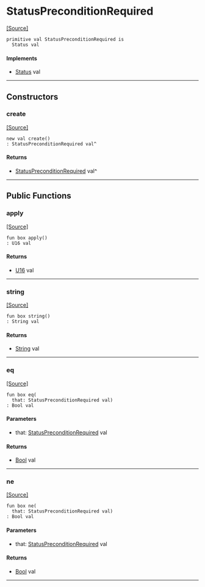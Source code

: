# StatusPreconditionRequired
<span class="source-link">[[Source]](src/http_server/status.md#L125)</span>
```pony
primitive val StatusPreconditionRequired is
  Status val
```

#### Implements

* [Status](http_server-Status.md) val

---

## Constructors

### create
<span class="source-link">[[Source]](src/http_server/status.md#L125)</span>


```pony
new val create()
: StatusPreconditionRequired val^
```

#### Returns

* [StatusPreconditionRequired](http_server-StatusPreconditionRequired.md) val^

---

## Public Functions

### apply
<span class="source-link">[[Source]](src/http_server/status.md#L126)</span>


```pony
fun box apply()
: U16 val
```

#### Returns

* [U16](builtin-U16.md) val

---

### string
<span class="source-link">[[Source]](src/http_server/status.md#L127)</span>


```pony
fun box string()
: String val
```

#### Returns

* [String](builtin-String.md) val

---

### eq
<span class="source-link">[[Source]](src/http_server/status.md#L126)</span>


```pony
fun box eq(
  that: StatusPreconditionRequired val)
: Bool val
```
#### Parameters

*   that: [StatusPreconditionRequired](http_server-StatusPreconditionRequired.md) val

#### Returns

* [Bool](builtin-Bool.md) val

---

### ne
<span class="source-link">[[Source]](src/http_server/status.md#L126)</span>


```pony
fun box ne(
  that: StatusPreconditionRequired val)
: Bool val
```
#### Parameters

*   that: [StatusPreconditionRequired](http_server-StatusPreconditionRequired.md) val

#### Returns

* [Bool](builtin-Bool.md) val

---

